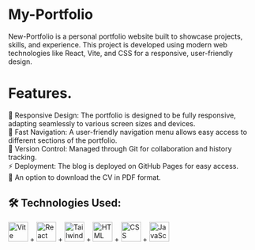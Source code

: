 # My-Portfolio
New-Portfolio is a personal portfolio website built to showcase projects, skills, and experience. This project is developed using modern web technologies like React, Vite, and CSS for a responsive, user-friendly design.

# Features.
📱 Responsive Design: The portfolio is designed to be fully responsive, adapting seamlessly to various screen sizes and devices.<br>
🚀 Fast Navigation: A user-friendly navigation menu allows easy access to different sections of the portfolio.<br>
🚧 Version Control: Managed through Git for collaboration and history tracking.<br>
⚡ Deployment: The blog is deployed on GitHub Pages for easy access.<br>
📄 An option to download the CV in PDF format.

## 🛠 Technologies Used:
<img src="https://cdn.jsdelivr.net/gh/devicons/devicon/icons/vitejs/vitejs-original.svg" alt="Vite" width="40" height="40"/> + <img src="https://cdn.jsdelivr.net/gh/devicons/devicon/icons/react/react-original.svg" alt="React" width="40" height="40"/> + <img src="https://cdn.jsdelivr.net/gh/devicons/devicon/icons/tailwindcss/tailwindcss-original.svg" alt="Tailwind CSS" width="40" height="40"/> + <img src="https://cdn.jsdelivr.net/gh/devicons/devicon/icons/html5/html5-original.svg" alt="HTML" width="40" height="40"/> + <img src="https://cdn.jsdelivr.net/gh/devicons/devicon/icons/css3/css3-original.svg" alt="CSS" width="40" height="40"/> + <img src="https://cdn.jsdelivr.net/gh/devicons/devicon/icons/javascript/javascript-original.svg" alt="JavaScript" width="40" height="40"/>
